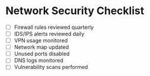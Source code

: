 # Network Security Checklist

- [ ] Firewall rules reviewed quarterly
- [ ] IDS/IPS alerts reviewed daily
- [ ] VPN usage monitored
- [ ] Network map updated
- [ ] Unused ports disabled
- [ ] DNS logs monitored
- [ ] Vulnerability scans performed

